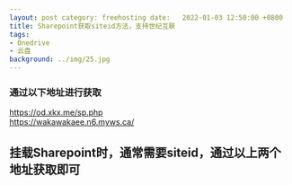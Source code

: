 ```yaml
---
layout: post category: freehosting date:   2022-01-03 12:50:00 +0800
title: Sharepoint获取siteid方法，支持世纪互联
tags:
- Onedrive
- 云盘
background: ../img/25.jpg
---
```




### 通过以下地址进行获取<br>
https://od.xkx.me/sp.php<br>
https://wakawakaee.n6.myws.ca/

## 挂载Sharepoint时，通常需要siteid，通过以上两个地址获取即可


